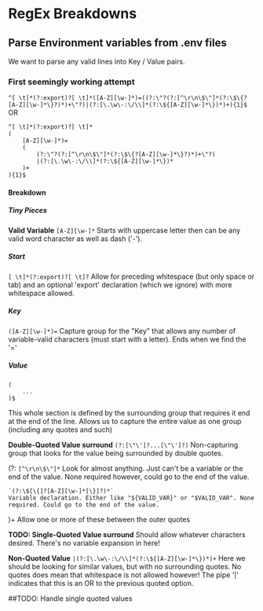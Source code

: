 # RegEx Breakdowns


## Parse Environment variables from .env files
We want to parse any valid lines into Key / Value pairs. 


### First seemingly working attempt
`^[ \t]*(?:export)?[ \t]*([A-Z][\w-]*)=((?:\"?(?:[^\r\n\$\"]*(?:\$\{?[A-Z][\w-]*\}?)*)+\"?)|(?:[\.\w\-:\/\\]*(?:\${[A-Z][\w-]*\})*)+){1}$`
OR
```
^[ \t]*(?:export)?[ \t]*
(
    [A-Z][\w-]*)=
    (
        (?:\"?(?:[^\r\n\$\"]*(?:\$\{?[A-Z][\w-]*\}?)*)+\"?)
        |(?:[\.\w\-:\/\\]*(?:\${[A-Z][\w-]*\})*
    )+
){1}$
```

#### Breakdown

##### Tiny Pieces
**Valid Variable**
`[A-Z][\w-]*`
Starts with uppercase letter then can be any valid word character as well as dash ('-').

##### Start
`[ \t]*(?:export)?[ \t]?`
Allow for preceding whitespace (but only space or tab) and an optional 'export' declaration (which we ignore) with more whitespace allowed.

##### Key
`([A-Z][\w-]*)=`
Capture group for the "Key" that allows any number of variable-valid characters (must start with a letter). Ends when we find the '='

##### Value
```
(
    ...
)$
```
This whole section is defined by the surrounding group that requires it end at the end of the line. Allows us to capture the entire value as one group (including any quotes and such)

**Double-Quoted Value surround**
`(?:[\"\']?...[\"\']?)`
Non-capturing group that looks for the value being surrounded by double quotes.

(?:
    `[^\r\n\$\"]*`
    Look for almost anything. Just can't be a variable or the end of the value. None required however, could go to the end of the value.

    `(?:\$[\{]?[A-Z][\w-]*[\}]?)*`
    Variable declaration. Either like "${VALID_VAR}" or "$VALID_VAR". None required. Could go to the end of the value.
)+
Allow one or more of these between the outer quotes


**TODO: Single-Quoted Value surround**
Should allow whatever characters desired. There's no variable expansion in here!

**Non-Quoted Value**
`|(?:[\.\w\-:\/\\]*(?:\${[A-Z][\w-]*\})*)+`
Here we should be looking for similar values, but with no surrounding quotes. No quotes does mean that whitespace is not allowed however! The pipe '|' indicates that this is an OR to the previous quoted option.


##TODO: Handle single quoted values
